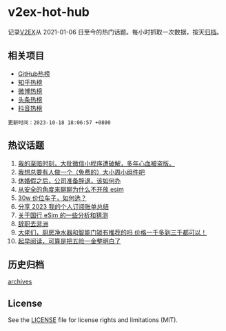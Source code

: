 # v2ex-hot-hub

 记录[V2EX](https://www.v2ex.com/)从 2021-01-06 日至今的热门话题。每小时抓取一次数据，按天[归档](archives)。
 
 ## 相关项目

- [GitHub热榜](https://github.com/snaildev/github-hot-hub)
- [知乎热榜](https://github.com/snaildev/zhihu-hot-hub)
- [微博热榜](https://github.com/snaildev/weibo-hot-hub)
- [头条热榜](https://github.com/snaildev/toutiao-hot-hub)
- [抖音热榜](https://github.com/snaildev/douyin-hot-hub)


 `更新时间：2023-10-18 18:06:57 +0800`

## 热议话题

1. [我的至暗时刻，大批微信小程序遭破解，多年心血被盗版。](https://www.v2ex.com/t/982914)
1. [我想总要有人做一个（免费的）大小周小组件吧](https://www.v2ex.com/t/982992)
1. [休婚假之后，公司准备辞退，该如何办](https://www.v2ex.com/t/982998)
1. [从安全的角度来聊聊为什么不开放 esim](https://www.v2ex.com/t/982954)
1. [30w 价位车子，如何选？](https://www.v2ex.com/t/983038)
1. [分享 2023 我的个人订阅账单总结](https://www.v2ex.com/t/982981)
1. [关于国行 eSim 的一些分析和猜测](https://www.v2ex.com/t/982931)
1. [辞职去非洲](https://www.v2ex.com/t/982968)
1. [大佬们，厨房净水器和智能门锁有推荐的吗 价格一千多到三千都可以！](https://www.v2ex.com/t/982974)
1. [起早阅读，可算是把五险一金整明白了](https://www.v2ex.com/t/982993)

## 历史归档

[archives](archives)

## License

See the [LICENSE](LICENSE) file for license rights and limitations (MIT).

